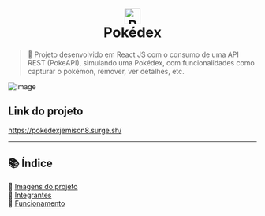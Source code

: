 <h1 align="center"><img src="https://1.bp.blogspot.com/_KBmmkCxTLY8/TMBfCU6xtBI/AAAAAAAAAFI/Ia5W4Suucww/s1600/kawax-pokeball-3097.png" width="32px" alt="Pokeball"/> <br> Pokédex</h1>

> 🚀 Projeto desenvolvido em React JS com o consumo de uma API REST (PokeAPI), simulando uma Pokédex, com funcionalidades como capturar o pokémon, remover, ver detalhes, etc.

![image](https://user-images.githubusercontent.com/70871620/189510534-1df5c164-2655-4ad5-92a5-9b3fad0a68b5.png)

## Link do projeto

https://pokedexjemison8.surge.sh/

---

## 📚 Índice

🔖 [Imagens do projeto](pages/navegacao.md#imagens)<br>
🔖 [Integrantes](pages/navegacao.md#integrantes)<br>
🔖 [Funcionamento](pages/navegacao.md#funcionamento)<br>
